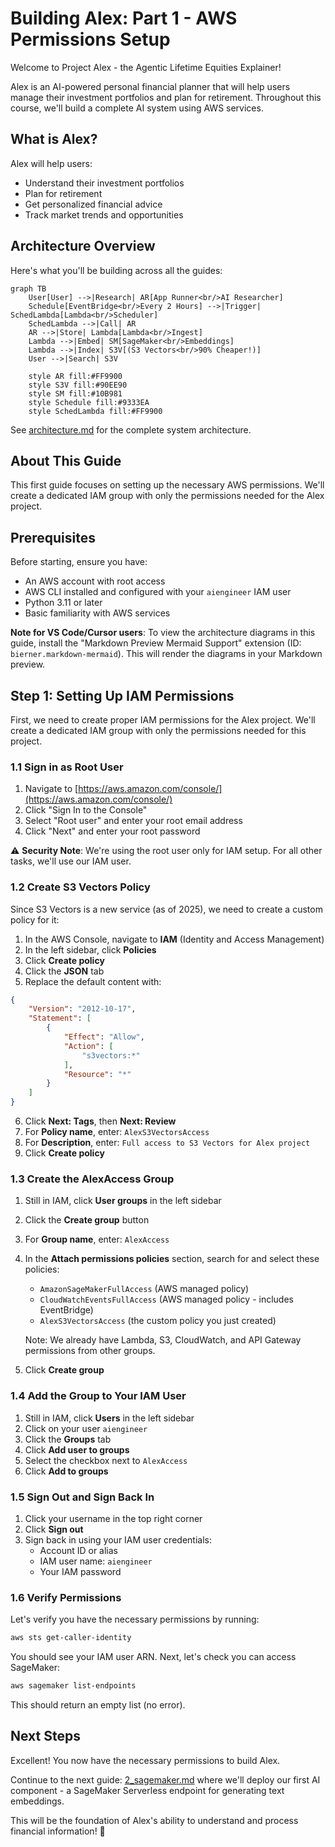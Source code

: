 # Building Alex: Part 1 - AWS Permissions Setup

Welcome to Project Alex - the Agentic Lifetime Equities Explainer! 

Alex is an AI-powered personal financial planner that will help users manage their investment portfolios and plan for retirement. Throughout this course, we'll build a complete AI system using AWS services.

## What is Alex?

Alex will help users:
- Understand their investment portfolios
- Plan for retirement
- Get personalized financial advice
- Track market trends and opportunities

## Architecture Overview

Here's what you'll be building across all the guides:

```mermaid
graph TB
    User[User] -->|Research| AR[App Runner<br/>AI Researcher]
    Schedule[EventBridge<br/>Every 2 Hours] -->|Trigger| SchedLambda[Lambda<br/>Scheduler]
    SchedLambda -->|Call| AR
    AR -->|Store| Lambda[Lambda<br/>Ingest]
    Lambda -->|Embed| SM[SageMaker<br/>Embeddings]
    Lambda -->|Index| S3V[(S3 Vectors<br/>90% Cheaper!)]
    User -->|Search| S3V
    
    style AR fill:#FF9900
    style S3V fill:#90EE90
    style SM fill:#10B981
    style Schedule fill:#9333EA
    style SchedLambda fill:#FF9900
```

See [architecture.md](architecture.md) for the complete system architecture.

## About This Guide

This first guide focuses on setting up the necessary AWS permissions. We'll create a dedicated IAM group with only the permissions needed for the Alex project.

## Prerequisites

Before starting, ensure you have:
- An AWS account with root access
- AWS CLI installed and configured with your `aiengineer` IAM user
- Python 3.11 or later
- Basic familiarity with AWS services

**Note for VS Code/Cursor users**: To view the architecture diagrams in this guide, install the "Markdown Preview Mermaid Support" extension (ID: `bierner.markdown-mermaid`). This will render the diagrams in your Markdown preview.

## Step 1: Setting Up IAM Permissions

First, we need to create proper IAM permissions for the Alex project. We'll create a dedicated IAM group with only the permissions needed for this project.

### 1.1 Sign in as Root User

1. Navigate to [https://aws.amazon.com/console/](https://aws.amazon.com/console/)
2. Click "Sign In to the Console"
3. Select "Root user" and enter your root email address
4. Click "Next" and enter your root password

⚠️ **Security Note**: We're using the root user only for IAM setup. For all other tasks, we'll use our IAM user.

### 1.2 Create S3 Vectors Policy

Since S3 Vectors is a new service (as of 2025), we need to create a custom policy for it:

1. In the AWS Console, navigate to **IAM** (Identity and Access Management)
2. In the left sidebar, click **Policies**
3. Click **Create policy**
4. Click the **JSON** tab
5. Replace the default content with:

```json
{
    "Version": "2012-10-17",
    "Statement": [
        {
            "Effect": "Allow",
            "Action": [
                "s3vectors:*"
            ],
            "Resource": "*"
        }
    ]
}
```

6. Click **Next: Tags**, then **Next: Review**
7. For **Policy name**, enter: `AlexS3VectorsAccess`
8. For **Description**, enter: `Full access to S3 Vectors for Alex project`
9. Click **Create policy**

### 1.3 Create the AlexAccess Group

1. Still in IAM, click **User groups** in the left sidebar
2. Click the **Create group** button
3. For **Group name**, enter: `AlexAccess`
4. In the **Attach permissions policies** section, search for and select these policies:
   - `AmazonSageMakerFullAccess` (AWS managed policy)
   - `CloudWatchEventsFullAccess` (AWS managed policy - includes EventBridge)
   - `AlexS3VectorsAccess` (the custom policy you just created)
   
   Note: We already have Lambda, S3, CloudWatch, and API Gateway permissions from other groups.

5. Click **Create group**

### 1.4 Add the Group to Your IAM User

1. Still in IAM, click **Users** in the left sidebar
2. Click on your user `aiengineer`
3. Click the **Groups** tab
4. Click **Add user to groups**
5. Select the checkbox next to `AlexAccess`
6. Click **Add to groups**

### 1.5 Sign Out and Sign Back In

1. Click your username in the top right corner
2. Click **Sign out**
3. Sign back in using your IAM user credentials:
   - Account ID or alias
   - IAM user name: `aiengineer`
   - Your IAM password

### 1.6 Verify Permissions

Let's verify you have the necessary permissions by running:

```bash
aws sts get-caller-identity
```

You should see your IAM user ARN. Next, let's check you can access SageMaker:

```bash
aws sagemaker list-endpoints
```

This should return an empty list (no error).

## Next Steps

Excellent! You now have the necessary permissions to build Alex. 

Continue to the next guide: [2_sagemaker.md](2_sagemaker.md) where we'll deploy our first AI component - a SageMaker Serverless endpoint for generating text embeddings.

This will be the foundation of Alex's ability to understand and process financial information! 🚀